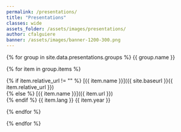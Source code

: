 ```yaml
---
permalink: /presentations/
title: "Presentations"
classes: wide
assets_folder: /assets/images/presentations/
author: cfalguiere
banner: /assets/images/banner-1200-300.png
---
```

{% for group in site.data.presentations.groups %}
{{ group.name }}

  {% for item in group.items %}

  {% if item.relative_url != "" %}
[{{ item.name }}]({{ site.baseurl }}{{ item.relative_url }})   
  {% else %}
[{{ item.name }}]({{ item.url }})   
  {% endif %}
{{ item.lang }}  {{ item.year }}

  {% endfor %}

{% endfor %}
